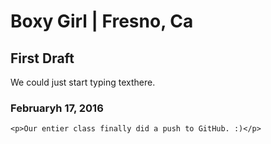 # Boxy Girl | Fresno, Ca 
## First Draft
<p>We could just start typing texthere.</p>

### Februaryh 17, 2016
    <p>Our entier class finally did a push to GitHub. :)</p>